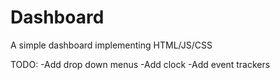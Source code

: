 # Dashboard
A simple dashboard implementing HTML/JS/CSS


TODO:
-Add drop down menus
-Add clock
-Add event trackers
